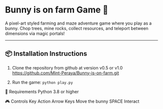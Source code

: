 # Bunny is on farm Game 🐰

A pixel-art styled farming and maze adventure game where you play as a bunny. Chop trees, mine rocks, collect resources, and teleport between dimensions via magic portals!

---

## 📦 Installation Instructions

1. Clone the repository from github at version v0.5 or v1.0
    https://github.com/Mint-Peraya/Bunny-is-on-farm.git

2. Run the game: ```python play.py```

🐍 Requirements
Python 3.8 or higher

🎮 Controls
Key	Action
Arrow Keys	Move the bunny
SPACE	Interact